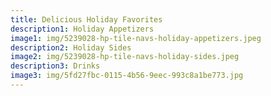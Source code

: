 ```yaml
---
title: Delicious Holiday Favorites
description1: Holiday Appetizers
image1: img/5239028-hp-tile-navs-holiday-appetizers.jpeg
description2: Holiday Sides
image2: img/5239028-hp-tile-navs-holiday-sides.jpeg
description3: Drinks
image3: img/5fd27fbc-0115-4b56-9eec-993c8a1be773.jpg
---
```

